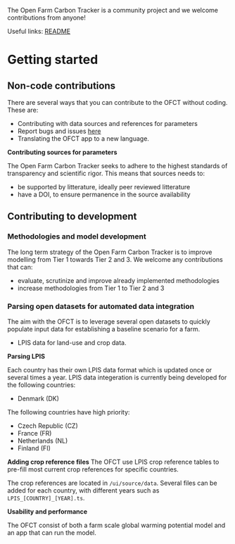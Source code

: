 The Open Farm Carbon Tracker is a community project and we welcome contributions from anyone! 

Useful links:
<a href="https://github.com/euraf/OpenFarmCarbonTracker/blob/main/README.md">README</a>

<h1>Getting started</h1>

<h2>Non-code contributions</h2>
There are several ways that you can contribute to the OFCT without coding. These are: 

<ul>
<li>Contributing with data sources and references for parameters</li>
<li>Report bugs and issues <a href="https://github.com/euraf/OpenFarmCarbonTracker/issues">here</a></li>
<li>Translating the OFCT app to a new language.</li>
</ul>

<strong>Contributing sources for parameters</strong>

The Open Farm Carbon Tracker seeks to adhere to the highest standards of transparency and scientific rigor. This means that sources needs to:
<ul>
  <li>be supported by litterature, ideally peer reviewed litterature</li>
  <li>have a DOI, to ensure permanence in the source availability</li>
</ul>

<h2>Contributing to development</h2>

<h3>Methodologies and model development</h3>

The long term strategy of the Open Farm Carbon Tracker is to improve modelling from Tier 1 towards Tier 2 and 3. We welcome any contributions that can:
<ul>
  <li>evaluate, scrutinize and improve already implemented methodologies</li>
  <li>increase methodologies from Tier 1 to Tier 2 and 3</li>
</ul>

<h3>Parsing open datasets for automated data integration</h3>

The aim with the OFCT is to leverage several open datasets to quickly populate input data for establishing a baseline scenario for a farm. 

<ul>
  <li>LPIS data for land-use and crop data.</li>
</ul>

<strong>Parsing LPIS</strong>

Each country has their own LPIS data format which is updated once or several times a year. LPIS data integeration is currently being developed for the following countries:

<ul>
  <li>Denmark (DK)</li>
</ul>

The following countries have high priority: 

<ul>
  <li>Czech Republic (CZ)</li>
  <li>France (FR)</li>
  <li>Netherlands (NL)</li>
  <li>Finland (FI)</li>
</ul>

<strong>Adding crop reference files</strong>
The OFCT use LPIS crop reference tables to pre-fill most current crop references for specific countries. 

The crop references are located in <code>/ui/source/data</code>. Several files can be added for each country, with different years such as <code>LPIS_[COUNTRY]_[YEAR].ts</code>.

<strong>Usability and performance</strong>

The OFCT consist of both a farm scale global warming potential model and an app that can run the model. 
